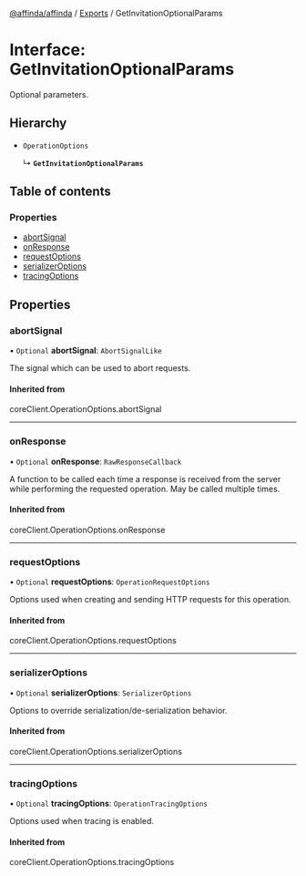 [@affinda/affinda](../README.md) / [Exports](../modules.md) / GetInvitationOptionalParams

# Interface: GetInvitationOptionalParams

Optional parameters.

## Hierarchy

- `OperationOptions`

  ↳ **`GetInvitationOptionalParams`**

## Table of contents

### Properties

- [abortSignal](GetInvitationOptionalParams.md#abortsignal)
- [onResponse](GetInvitationOptionalParams.md#onresponse)
- [requestOptions](GetInvitationOptionalParams.md#requestoptions)
- [serializerOptions](GetInvitationOptionalParams.md#serializeroptions)
- [tracingOptions](GetInvitationOptionalParams.md#tracingoptions)

## Properties

### abortSignal

• `Optional` **abortSignal**: `AbortSignalLike`

The signal which can be used to abort requests.

#### Inherited from

coreClient.OperationOptions.abortSignal

___

### onResponse

• `Optional` **onResponse**: `RawResponseCallback`

A function to be called each time a response is received from the server
while performing the requested operation.
May be called multiple times.

#### Inherited from

coreClient.OperationOptions.onResponse

___

### requestOptions

• `Optional` **requestOptions**: `OperationRequestOptions`

Options used when creating and sending HTTP requests for this operation.

#### Inherited from

coreClient.OperationOptions.requestOptions

___

### serializerOptions

• `Optional` **serializerOptions**: `SerializerOptions`

Options to override serialization/de-serialization behavior.

#### Inherited from

coreClient.OperationOptions.serializerOptions

___

### tracingOptions

• `Optional` **tracingOptions**: `OperationTracingOptions`

Options used when tracing is enabled.

#### Inherited from

coreClient.OperationOptions.tracingOptions
